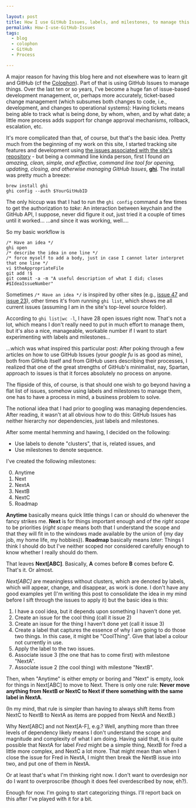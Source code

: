 ```yaml
---

layout: post
title: How I use GitHub Issues, labels, and milestones, to manage this site
permalink: How-I-use-GitHub-Issues
tags:
  - blog
  - colophon
  - GitHub
  - Process

---
```


A major reason for having this blog here and not elsewhere was to learn git and GitHub (cf the [Colophon](/Colophon)). Part of that is using GitHub Issues to manage things. Over the last ten or so years, I've become a huge fan of issue-based development management, or, perhaps more accurately, ticket-based change management (which subsumes both changes to code, i.e., development, and changes to operational systems): Having tickets means being able to track what is being done, by whom, when, and by what date; a little more process adds support for change approval mechanisms, rollback, escalation, etc.

It's more complicated than that, of course, but that's the basic idea. Pretty much from the beginning of my work on this site, I started tracking site features and development using [the issues associated with the site's repository](https://github.com/PeterWhittaker/PeterWhittaker.github.io/issues/) - but being a command line kinda person, first I found _an amazing, clean, simple, and effective, command line tool for opening, updating, closing, and otherwise managing GitHub Issues_, **[ghi](https://github.com/stephencelis/ghi)**. The install was pretty much a breeze:

```
brew install ghi
ghi config --auth $YourGitHubID
```

The only hiccup was that I had to run the `ghi config` command a few times to get the authorization to *take*: An interaction between keychain and the GitHub API, I suppose, never did figure it out, just tried it a couple of times until it worked... ...and since it was working, well....

So my basic workflow is

```
/* Have an idea */
ghi open
/* describe the idea in one line */
/* force myself to add a body, just in case I cannot later interpret that one line */
vi $theAppropriateFile
git add !$
git commit -a -m "A useful description of what I did; closes #$IdeaIssueNumber"
```

Sometimes `/* Have an idea */` is inspired by other sites (e.g., [issue 47](https://github.com/PeterWhittaker/PeterWhittaker.github.io/issues/47) and [issue 23](https://github.com/PeterWhittaker/PeterWhittaker.github.io/issues/23)), other times it's from running `ghi list`, which shows me all current issues (assuming I am in the site's top-level source folder).

According to `ghi list|wc -l`, I have 28 open issues right now. That's not a lot, which means I don't really need to put in much effort to manage them, but it's also a nice, manageable, workable number if I want to start experimenting with labels  and milestones...

...which was what inspired this particular post: After poking through a few articles on how to use GitHub Issues (your *google fu* is as good as mine), both from GitHub itself and from GitHub users describing their processes, I realized that one of the great strengths of GitHub's minimalist, nay, Spartan, approach to issues is that it forces absolutely no process on anyone.

The flipside of this, of course, is that should one wish to go beyond having a flat list of issues, somehow using labels and milestones to manage them, one has to have a process in mind, a business problem to solve.

The notional idea that I had prior to googling was managing dependencies. After reading, it wasn't at all obvious how to do this: GitHub Issues has neither hierarchy nor dependencies, just labels and milestones.

After some mental hemming and hawing, I decided on the following:

* Use labels to denote "clusters", that is, related issues, and
* Use milestones to denote sequence.

I've created the following milestones:

0. Anytime
1. Next
2. NextA
3. NextB
4. NextC
5. Roadmap

**Anytime** basically means quick little things I can or should do whenever the fancy strikes me. **Next** is for things important enough and of the *right scope* to be priorities (*right scope* means both that I understand the scope and that they will fit in to the windows made available by the union of {my day job, my home life, my hobbies}). **Roadmap** basically means *later*: Things I think I should do but I've neither scoped nor considered carefully enough to know whether I really should do them.

That leaves **Next[ABC]**. Basically, **A** comes before **B** comes before **C**. That's it. Or almost.

*Next[ABC]* are meaningless without clusters, which are denoted by labels, which will appear, change, and disappear, as work is done. I don't have any good examples yet (I'm writing this post to consolidate the idea in my mind before I sift through the issues to apply it) but the basic idea is this:

1. I have a cool idea, but it depends upon something I haven't done yet.
3. Create an issue for the cool thing (call it issue 2)
2. Create an issue for the thing I haven't done yet (call it issue 3)
4. Create a label that captures the essence of why I am going to do those two things. In this case, it might be "CoolThing". Give that label a colour not currently in use.
5. Apply the label to the two issues.
6. Associate issue 3 (the one that has to come first) with milestone "NextA".
7. Associate issue 2 (the cool thing) with milestone "NextB".

Then, when "Anytime" is either empty or boring and "Next" is empty, look for things in Next[ABC] to move to Next. There is only one rule: **Never move anything from NextB or NextC to Next if there something with the same label in NextA**.

(In my mind, that rule is simpler than having to always shift items from NextC to NextB to NextA as items are popped from NextA and NextB.)

Why Next[ABC] and not Next[A-F], e.g.? Well, anything more than three levels of dependency likely means I don't understand the scope and magnitude and complexity of what I am doing. Having said that, it is quite possible that NextA for label *Fred* might be a simple thing, NextB for Fred a little more complex, and NextC a lot more. That might mean than when I close the issue for Fred in NextA, I might then break the NextB issue into two, and put one of them in NextA.

Or at least that's what I'm thinking right now. I don't want to overdesign nor do I want to overproscribe (though it does feel overdescribed by now, eh?).

Enough for now. I'm going to start categorizing things. I'll report back on this after I've played with it for a bit.
